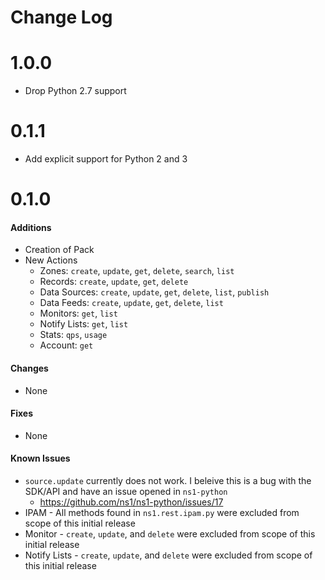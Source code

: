# Change Log

# 1.0.0

* Drop Python 2.7 support

# 0.1.1

- Add explicit support for Python 2 and 3

# 0.1.0

#### Additions
- Creation of Pack
- New Actions
  - Zones: `create`, `update`, `get`, `delete`, `search`, `list`
  - Records: `create`, `update`, `get`, `delete`
  - Data Sources: `create`, `update`, `get`, `delete`, `list`, `publish`
  - Data Feeds: `create`, `update`, `get`, `delete`, `list`
  - Monitors: `get`, `list`
  - Notify Lists: `get`, `list`
  - Stats: `qps`, `usage`
  - Account: `get`

#### Changes
- None

#### Fixes
- None

#### Known Issues

- `source.update` currently does not work. I beleive this is a bug with the SDK/API and have an issue opened in `ns1-python`
  - https://github.com/ns1/ns1-python/issues/17
- IPAM - All methods found in `ns1.rest.ipam.py` were excluded from scope of this initial release
- Monitor - `create`, `update`, and `delete` were excluded from scope of this initial release
- Notify Lists - `create`, `update`, and `delete` were excluded from scope of this initial release
